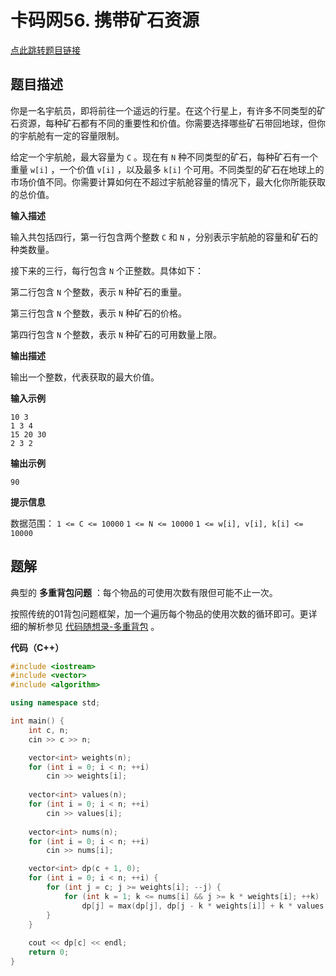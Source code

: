 # 卡码网56. 携带矿石资源

[点此跳转题目链接](https://kamacoder.com/problempage.php?pid=1066)

## 题目描述

你是一名宇航员，即将前往一个遥远的行星。在这个行星上，有许多不同类型的矿石资源，每种矿石都有不同的重要性和价值。你需要选择哪些矿石带回地球，但你的宇航舱有一定的容量限制。 

给定一个宇航舱，最大容量为 `C` 。现在有 `N` 种不同类型的矿石，每种矿石有一个重量 `w[i]` ，一个价值 `v[i]` ，以及最多 `k[i]` 个可用。不同类型的矿石在地球上的市场价值不同。你需要计算如何在不超过宇航舱容量的情况下，最大化你所能获取的总价值。



**输入描述**

输入共包括四行，第一行包含两个整数 `C` 和 `N` ，分别表示宇航舱的容量和矿石的种类数量。 

接下来的三行，每行包含 `N` 个正整数。具体如下： 

第二行包含 `N` 个整数，表示 `N` 种矿石的重量。 

第三行包含 `N` 个整数，表示 `N` 种矿石的价格。 

第四行包含 `N` 个整数，表示 `N` 种矿石的可用数量上限。

**输出描述**

输出一个整数，代表获取的最大价值。

**输入示例**

```
10 3
1 3 4
15 20 30
2 3 2
```

**输出示例**

```
90
```

**提示信息**

数据范围：
`1 <= C <= 10000`
`1 <= N <= 10000`
`1 <= w[i], v[i], k[i] <= 10000`



## 题解

典型的 **多重背包问题** ：每个物品的可使用次数有限但可能不止一次。

按照传统的01背包问题框架，加一个遍历每个物品的使用次数的循环即可。更详细的解析参见 [代码随想录-多重背包](https://programmercarl.com/背包问题理论基础多重背包.html#多重背包) 。

**代码（C++）**

```cpp
#include <iostream>
#include <vector>
#include <algorithm>

using namespace std;

int main() {
    int c, n;
    cin >> c >> n;

    vector<int> weights(n);
    for (int i = 0; i < n; ++i)
        cin >> weights[i];
    
    vector<int> values(n);
    for (int i = 0; i < n; ++i)
        cin >> values[i];
    
    vector<int> nums(n);
    for (int i = 0; i < n; ++i)
        cin >> nums[i];

    vector<int> dp(c + 1, 0);
    for (int i = 0; i < n; ++i) {
        for (int j = c; j >= weights[i]; --j) {
            for (int k = 1; k <= nums[i] && j >= k * weights[i]; ++k) 
                dp[j] = max(dp[j], dp[j - k * weights[i]] + k * values[i]);
        }
    }        
    
    cout << dp[c] << endl;
    return 0;
}
```

